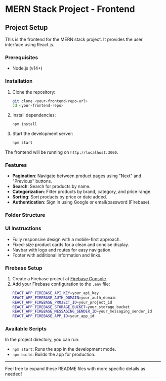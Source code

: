 # MERN Stack Project - Frontend

## Project Setup

This is the frontend for the MERN stack project. It provides the user interface using React.js.

### Prerequisites

- Node.js (v14+)

### Installation

1. Clone the repository:
    ```bash
    git clone <your-frontend-repo-url>
    cd <your-frontend-repo>
    ```

2. Install dependencies:
    ```bash
    npm install
    ```

3. Start the development server:
    ```bash
    npm start
    ```

The frontend will be running on `http://localhost:3000`.

### Features

- **Pagination**: Navigate between product pages using "Next" and "Previous" buttons.
- **Search**: Search for products by name.
- **Categorization**: Filter products by brand, category, and price range.
- **Sorting**: Sort products by price or date added.
- **Authentication**: Sign in using Google or email/password (Firebase).

### Folder Structure


### UI Instructions

- Fully responsive design with a mobile-first approach.
- Fixed-size product cards for a clean and concise display.
- Navbar with logo and routes for easy navigation.
- Footer with additional information and links.

### Firebase Setup

1. Create a Firebase project at [Firebase Console](https://console.firebase.google.com/).
2. Add your Firebase configuration to the `.env` file:
    ```bash
    REACT_APP_FIREBASE_API_KEY=your_api_key
    REACT_APP_FIREBASE_AUTH_DOMAIN=your_auth_domain
    REACT_APP_FIREBASE_PROJECT_ID=your_project_id
    REACT_APP_FIREBASE_STORAGE_BUCKET=your_storage_bucket
    REACT_APP_FIREBASE_MESSAGING_SENDER_ID=your_messaging_sender_id
    REACT_APP_FIREBASE_APP_ID=your_app_id
    ```

### Available Scripts

In the project directory, you can run:

- `npm start`: Runs the app in the development mode.
- `npm build`: Builds the app for production.

---

Feel free to expand these README files with more specific details as needed!
